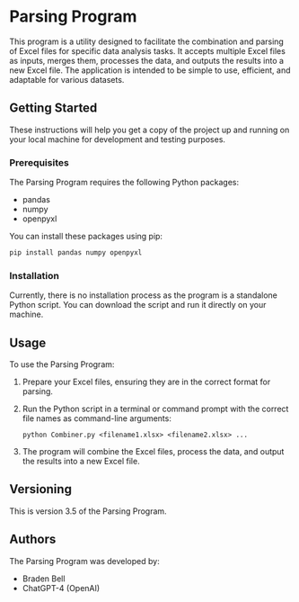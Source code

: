 # Parsing Program

This program is a utility designed to facilitate the combination and parsing of Excel files for specific data analysis tasks. It accepts multiple Excel files as inputs, merges them, processes the data, and outputs the results into a new Excel file. The application is intended to be simple to use, efficient, and adaptable for various datasets.

## Getting Started

These instructions will help you get a copy of the project up and running on your local machine for development and testing purposes.

### Prerequisites

The Parsing Program requires the following Python packages:

- pandas
- numpy
- openpyxl

You can install these packages using pip:

```bash
pip install pandas numpy openpyxl
```


### Installation

Currently, there is no installation process as the program is a standalone Python script. You can download the script and run it directly on your machine.

## Usage

To use the Parsing Program:

1. Prepare your Excel files, ensuring they are in the correct format for parsing.
2. Run the Python script in a terminal or command prompt with the correct file names as command-line arguments:

    ```
    python Combiner.py <filename1.xlsx> <filename2.xlsx> ...
    ```

3. The program will combine the Excel files, process the data, and output the results into a new Excel file.

## Versioning

This is version 3.5 of the Parsing Program.

## Authors

The Parsing Program was developed by:

- Braden Bell
- ChatGPT-4 (OpenAI)
